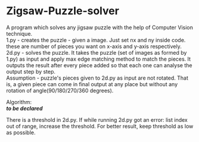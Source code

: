 # Zigsaw-Puzzle-solver
A program which solves any jigsaw puzzle with the help of Computer Vision technique.  
1.py - creates the puzzle - given a image. Just set nx and ny inside code. these are number of pieces you want on x-axis and y-axis respectively.  
2d.py - solves the puzzle. It takes the puzzle (set of images as formed by 1.py) as input and apply max edge matching method to match the pieces. It outputs the result after every piece added so that each one can analyse the output step by step.   
Assumption - puzzle's pieces given to 2d.py as input are not rotated. That is, a given piece can come in final output at any place but without any rotation of angle(90/180/270/360 degrees).  
  
Algorithm:  
***to be declared***  
  
There is a threshold in 2d.py. If while running 2d.py got an error: list index out of range, increase the threshold. For better result, keep threshold as low as possible.
